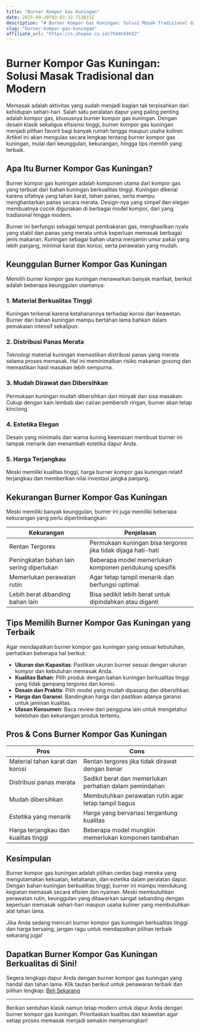 ```yaml
---
title: "Burner Kompor Gas Kuningan"
date: 2025-09-20T03:03:32.713831Z
description: "# Burner Kompor Gas Kuningan: Solusi Masak Tradisional dan Modern..."
slug: "burner-kompor-gas-kuningan"
affiliate_url: "https://s.shopee.co.id/7V44C68VX2"
---
```

# Burner Kompor Gas Kuningan: Solusi Masak Tradisional dan Modern

Memasak adalah aktivitas yang sudah menjadi bagian tak terpisahkan dari kehidupan sehari-hari. Salah satu peralatan dapur yang paling penting adalah kompor gas, khususnya burner kompor gas kuningan. Dengan desain klasik sekaligus efisiensi tinggi, burner kompor gas kuningan menjadi pilihan favorit bagi banyak rumah tangga maupun usaha kuliner. Artikel ini akan mengulas secara lengkap tentang burner kompor gas kuningan, mulai dari keunggulan, kekurangan, hingga tips memilih yang terbaik.

## Apa Itu Burner Kompor Gas Kuningan?

Burner kompor gas kuningan adalah komponen utama dari kompor gas yang terbuat dari bahan kuningan berkualitas tinggi. Kuningan dikenal karena sifatnya yang tahan karat, tahan panas, serta mampu menghantarkan panas secara merata. Design-nya yang simpel dan elegan membuatnya cocok digunakan di berbagai model kompor, dari yang tradisional hingga modern.

Burner ini berfungsi sebagai tempat pembakaran gas, menghasilkan nyala yang stabil dan panas yang merata untuk keperluan memasak berbagai jenis makanan. Kuningan sebagai bahan utama menjamin umur pakai yang lebih panjang, minimal karat dan korosi, serta perawatan yang mudah.

## Keunggulan Burner Kompor Gas Kuningan

Memilih burner kompor gas kuningan menawarkan banyak manfaat, berikut adalah beberapa keunggulan utamanya:

### 1. Material Berkualitas Tinggi
Kuningan terkenal karena ketahanannya terhadap korosi dan keawetan. Burner dari bahan kuningan mampu bertahan lama bahkan dalam pemakaian intensif sekalipun.

### 2. Distribusi Panas Merata
Teknologi material kuningan memastikan distribusi panas yang merata selama proses memasak. Hal ini meminimalkan risiko makanan gosong dan memastikan hasil masakan lebih sempurna.

### 3. Mudah Dirawat dan Dibersihkan
Permukaan kuningan mudah dibersihkan dari minyak dan sisa masakan. Cukup dengan kain lembab dan cairan pembersih ringan, burner akan tetap kinclong.

### 4. Estetika Elegan
Desain yang minimalis dan warna kuning keemasan membuat burner ini tampak menarik dan menambah estetika dapur Anda.

### 5. Harga Terjangkau
Meski memiliki kualitas tinggi, harga burner kompor gas kuningan relatif terjangkau dan memberikan nilai investasi jangka panjang.

## Kekurangan Burner Kompor Gas Kuningan

Meski memiliki banyak keunggulan, burner ini juga memiliki beberapa kekurangan yang perlu dipertimbangkan:

| Kekurangan                                    | Penjelasan                                                  |
|------------------------------------------------|--------------------------------------------------------------|
| Rentan Tergores                                | Permukaan kuningan bisa tergores jika tidak dijaga hati-hati |
| Peningkatan bahan lain sering diperlukan     | Beberapa model memerlukan komponen pendukung spesifik      |
| Memerlukan perawatan rutin                    | Agar tetap tampil menarik dan berfungsi optimal           |
| Lebih berat dibanding bahan lain             | Bisa sedikit lebih berat untuk dipindahkan atau diganti  |

## Tips Memilih Burner Kompor Gas Kuningan yang Terbaik

Agar mendapatkan burner kompor gas kuningan yang sesuai kebutuhan, perhatikan beberapa hal berikut:

- **Ukuran dan Kapasitas**: Pastikan ukuran burner sesuai dengan ukuran kompor dan kebutuhan memasak Anda.
- **Kualitas Bahan**: Pilih produk dengan bahan kuningan berkualitas tinggi yang tidak gampang tergores dan korosi.
- **Desain dan Praktis**: Pilih model yang mudah dipasang dan dibersihkan.
- **Harga dan Garansi**: Bandingkan harga dan pastikan adanya garansi untuk jaminan kualitas.
- **Ulasan Konsumen**: Baca review dari pengguna lain untuk mengetahui kelebihan dan kekurangan produk tertentu.

## Pros & Cons Burner Kompor Gas Kuningan

| **Pros**                                     | **Cons**                                              |
|----------------------------------------------|-------------------------------------------------------|
| Material tahan karat dan korosi             | Rentan tergores jika tidak dirawat dengan benar     |
| Distribusi panas merata                      | Sedikit berat dan memerlukan perhatian dalam pemindahan   |
| Mudah dibersihkan                            | Membutuhkan perawatan rutin agar tetap tampil bagus |
| Estetika yang menarik                        | Harga yang bervariasi tergantung kualitas             |
| Harga terjangkau dan kualitas tinggi         | Beberapa model mungkin memerlukan komponen tambahan |

## Kesimpulan

Burner kompor gas kuningan adalah pilihan cerdas bagi mereka yang mengutamakan kekuatan, ketahanan, dan estetika dalam peralatan dapur. Dengan bahan kuningan berkualitas tinggi, burner ini mampu mendukung kegiatan memasak secara efisien dan nyaman. Meski membutuhkan perawatan rutin, keunggulan yang ditawarkan sangat sebanding dengan keperluan memasak sehari-hari maupun usaha kuliner yang membutuhkan alat tahan lama.

Jika Anda sedang mencari burner kompor gas kuningan berkualitas tinggi dan harga bersaing, jangan ragu untuk mendapatkan pilihan terbaik sekarang juga!

## Dapatkan Burner Kompor Gas Kuningan Berkualitas di Sini!

Segera lengkapi dapur Anda dengan burner kompor gas kuningan yang handal dan tahan lama. Klik tautan berikut untuk penawaran terbaik dan pilihan lengkap: [Beli Sekarang](https://s.shopee.co.id/7V44C68VX2)

---

Berikan sentuhan klasik namun tetap modern untuk dapur Anda dengan burner kompor gas kuningan. Prioritaskan kualitas dan keawetan agar setiap proses memasak menjadi semakin menyenangkan!